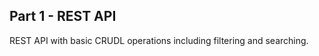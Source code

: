 **Part 1 - REST API**
----
  REST API with basic CRUDL operations including filtering and searching.
